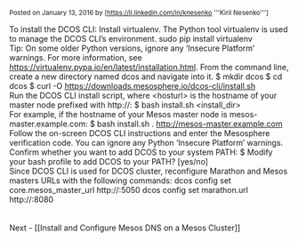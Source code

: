 <sub>Posted on January 13, 2016 by [https://il.linkedin.com/in/knesenko '''Kiril Nesenko''']</sub><br />

To install the DCOS CLI:
Install virtualenv. The Python tool virtualenv is used to manage the DCOS CLI’s environment.
<source lang="bash" enclose="div">
sudo pip install virtualenv
</source><br />
Tip: On some older Python versions, ignore any ‘Insecure Platform’ warnings. For more information, see https://virtualenv.pypa.io/en/latest/installation.html.
From the command line, create a new directory named dcos and navigate into it.
<source lang="bash" enclose="div">
$ mkdir dcos
$ cd dcos
$ curl -O https://downloads.mesosphere.io/dcos-cli/install.sh
</source><br />
Run the DCOS CLI install script, where &lt;hosturl&gt; is the hostname of your master node prefixed with http://:
<source lang="bash" enclose="div">
$ bash install.sh <install_dir> <mesos-master-host>
</source><br />
For example, if the hostname of your Mesos master node is mesos-master.example.com:
<source lang="bash" enclose="div">
$ bash install.sh . http://mesos-master.example.com
</source><br />
Follow the on-screen DCOS CLI instructions and enter the Mesosphere verification code. You can ignore any Python ‘Insecure Platform’ warnings.
<source lang="bash" enclose="div">
Confirm whether you want to add DCOS to your system PATH:
$ Modify your bash profile to add DCOS to your PATH? [yes/no]
</source><br />
Since DCOS CLI is used for DCOS cluster, reconfigure Marathon and Mesos masters URLs with the following commands:
<source lang="bash" enclose="div">
dcos config set core.mesos_master_url http://<mesos-master-host>:5050
dcos config set marathon.url http://<marathon-host>:8080
</source><br />
<br /><br />
Next - [[Install and Configure Mesos DNS on a Mesos Cluster]]